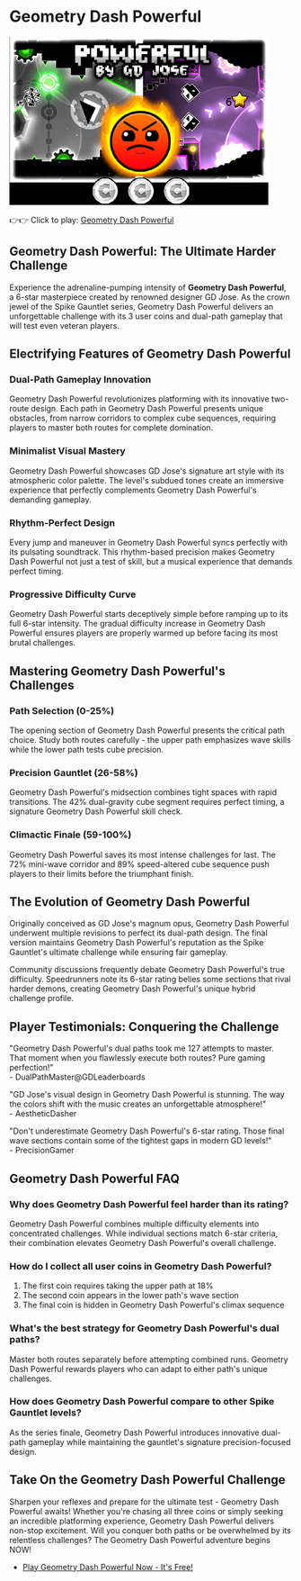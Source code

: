 # Geometry Dash Powerful

![Geometry Dash Powerful](https://raw.githubusercontent.com/geometry-games/geometry-dash-powerful/refs/heads/main/geometry-dash-powerful.png "Geometry Dash Powerful")

👉👉 Click to play: [Geometry Dash Powerful](https://geometrydashgames.com/geometry-dash-powerful/ "Geometry Dash Powerful")

## Geometry Dash Powerful: The Ultimate Harder Challenge

Experience the adrenaline-pumping intensity of **Geometry Dash Powerful**, a 6-star masterpiece created by renowned designer GD Jose. As the crown jewel of the Spike Gauntlet series, Geometry Dash Powerful delivers an unforgettable challenge with its 3 user coins and dual-path gameplay that will test even veteran players.

## Electrifying Features of Geometry Dash Powerful

### Dual-Path Gameplay Innovation
Geometry Dash Powerful revolutionizes platforming with its innovative two-route design. Each path in Geometry Dash Powerful presents unique obstacles, from narrow corridors to complex cube sequences, requiring players to master both routes for complete domination.

### Minimalist Visual Mastery
Geometry Dash Powerful showcases GD Jose's signature art style with its atmospheric color palette. The level's subdued tones create an immersive experience that perfectly complements Geometry Dash Powerful's demanding gameplay.

### Rhythm-Perfect Design
Every jump and maneuver in Geometry Dash Powerful syncs perfectly with its pulsating soundtrack. This rhythm-based precision makes Geometry Dash Powerful not just a test of skill, but a musical experience that demands perfect timing.

### Progressive Difficulty Curve
Geometry Dash Powerful starts deceptively simple before ramping up to its full 6-star intensity. The gradual difficulty increase in Geometry Dash Powerful ensures players are properly warmed up before facing its most brutal challenges.

## Mastering Geometry Dash Powerful's Challenges

### Path Selection (0-25%)
The opening section of Geometry Dash Powerful presents the critical path choice. Study both routes carefully - the upper path emphasizes wave skills while the lower path tests cube precision.

### Precision Gauntlet (26-58%)
Geometry Dash Powerful's midsection combines tight spaces with rapid transitions. The 42% dual-gravity cube segment requires perfect timing, a signature Geometry Dash Powerful skill check.

### Climactic Finale (59-100%)
Geometry Dash Powerful saves its most intense challenges for last. The 72% mini-wave corridor and 89% speed-altered cube sequence push players to their limits before the triumphant finish.

## The Evolution of Geometry Dash Powerful

Originally conceived as GD Jose's magnum opus, Geometry Dash Powerful underwent multiple revisions to perfect its dual-path design. The final version maintains Geometry Dash Powerful's reputation as the Spike Gauntlet's ultimate challenge while ensuring fair gameplay.

Community discussions frequently debate Geometry Dash Powerful's true difficulty. Speedrunners note its 6-star rating belies some sections that rival harder demons, creating Geometry Dash Powerful's unique hybrid challenge profile.

## Player Testimonials: Conquering the Challenge

"Geometry Dash Powerful's dual paths took me 127 attempts to master. That moment when you flawlessly execute both routes? Pure gaming perfection!"  
\- DualPathMaster@GDLeaderboards

"GD Jose's visual design in Geometry Dash Powerful is stunning. The way the colors shift with the music creates an unforgettable atmosphere!"  
\- AestheticDasher

"Don't underestimate Geometry Dash Powerful's 6-star rating. Those final wave sections contain some of the tightest gaps in modern GD levels!"  
\- PrecisionGamer

## Geometry Dash Powerful FAQ

### Why does Geometry Dash Powerful feel harder than its rating?
Geometry Dash Powerful combines multiple difficulty elements into concentrated challenges. While individual sections match 6-star criteria, their combination elevates Geometry Dash Powerful's overall challenge.

### How do I collect all user coins in Geometry Dash Powerful?
1. The first coin requires taking the upper path at 18%  
2. The second coin appears in the lower path's wave section  
3. The final coin is hidden in Geometry Dash Powerful's climax sequence

### What's the best strategy for Geometry Dash Powerful's dual paths?
Master both routes separately before attempting combined runs. Geometry Dash Powerful rewards players who can adapt to either path's unique challenges.

### How does Geometry Dash Powerful compare to other Spike Gauntlet levels?
As the series finale, Geometry Dash Powerful introduces innovative dual-path gameplay while maintaining the gauntlet's signature precision-focused design.

## Take On the Geometry Dash Powerful Challenge

Sharpen your reflexes and prepare for the ultimate test - Geometry Dash Powerful awaits! Whether you're chasing all three coins or simply seeking an incredible platforming experience, Geometry Dash Powerful delivers non-stop excitement. Will you conquer both paths or be overwhelmed by its relentless challenges? The Geometry Dash Powerful adventure begins NOW!

- [Play Geometry Dash Powerful Now - It's Free!](https://geometrydashgames.com/geometry-dash-powerful/ "Geometry Dash Powerful")
